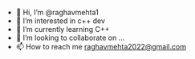 - 👋 Hi, I’m @raghavmehta1
- 👀 I’m interested in c++ dev
- 🌱 I’m currently learning C++
- 💞️ I’m looking to collaborate on ...
- 📫 How to reach me raghavmehta2022@gmail.com

<!---
raghavmehta1/raghavmehta1 is a ✨ special ✨ repository because its `README.md` (this file) appears on your GitHub profile.
You can click the Preview link to take a look at your changes.
--->
